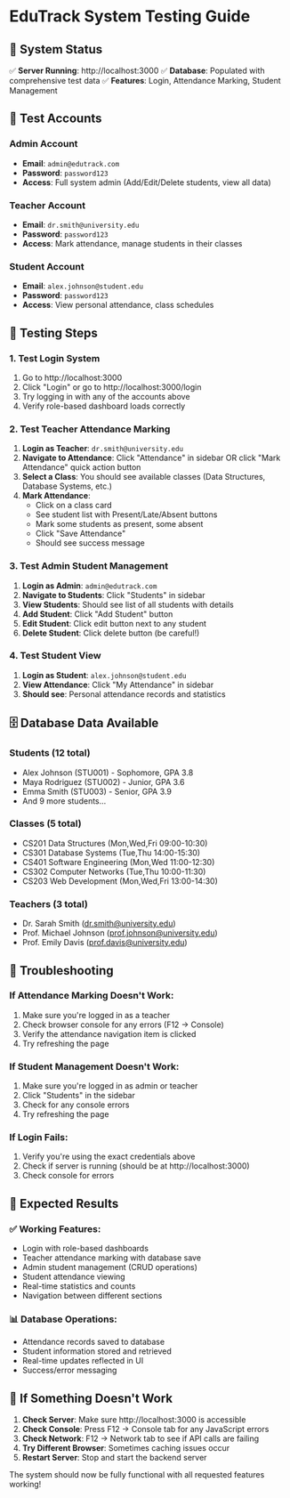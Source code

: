 # EduTrack System Testing Guide

## 🚀 System Status
✅ **Server Running**: http://localhost:3000
✅ **Database**: Populated with comprehensive test data
✅ **Features**: Login, Attendance Marking, Student Management

## 🔐 Test Accounts

### Admin Account
- **Email**: `admin@edutrack.com`
- **Password**: `password123`
- **Access**: Full system admin (Add/Edit/Delete students, view all data)

### Teacher Account
- **Email**: `dr.smith@university.edu`
- **Password**: `password123`
- **Access**: Mark attendance, manage students in their classes

### Student Account
- **Email**: `alex.johnson@student.edu`
- **Password**: `password123`
- **Access**: View personal attendance, class schedules

## 🧪 Testing Steps

### 1. Test Login System
1. Go to http://localhost:3000
2. Click "Login" or go to http://localhost:3000/login
3. Try logging in with any of the accounts above
4. Verify role-based dashboard loads correctly

### 2. Test Teacher Attendance Marking
1. **Login as Teacher**: `dr.smith@university.edu`
2. **Navigate to Attendance**: Click "Attendance" in sidebar OR click "Mark Attendance" quick action button
3. **Select a Class**: You should see available classes (Data Structures, Database Systems, etc.)
4. **Mark Attendance**: 
   - Click on a class card
   - See student list with Present/Late/Absent buttons
   - Mark some students as present, some absent
   - Click "Save Attendance"
   - Should see success message

### 3. Test Admin Student Management
1. **Login as Admin**: `admin@edutrack.com`
2. **Navigate to Students**: Click "Students" in sidebar
3. **View Students**: Should see list of all students with details
4. **Add Student**: Click "Add Student" button
5. **Edit Student**: Click edit button next to any student
6. **Delete Student**: Click delete button (be careful!)

### 4. Test Student View
1. **Login as Student**: `alex.johnson@student.edu`
2. **View Attendance**: Click "My Attendance" in sidebar
3. **Should see**: Personal attendance records and statistics

## 🗄️ Database Data Available

### Students (12 total)
- Alex Johnson (STU001) - Sophomore, GPA 3.8
- Maya Rodriguez (STU002) - Junior, GPA 3.6
- Emma Smith (STU003) - Senior, GPA 3.9
- And 9 more students...

### Classes (5 total)
- CS201 Data Structures (Mon,Wed,Fri 09:00-10:30)
- CS301 Database Systems (Tue,Thu 14:00-15:30)
- CS401 Software Engineering (Mon,Wed 11:00-12:30)
- CS302 Computer Networks (Tue,Thu 10:00-11:30)
- CS203 Web Development (Mon,Wed,Fri 13:00-14:30)

### Teachers (3 total)
- Dr. Sarah Smith (dr.smith@university.edu)
- Prof. Michael Johnson (prof.johnson@university.edu)
- Prof. Emily Davis (prof.davis@university.edu)

## 🔧 Troubleshooting

### If Attendance Marking Doesn't Work:
1. Make sure you're logged in as a teacher
2. Check browser console for any errors (F12 → Console)
3. Verify the attendance navigation item is clicked
4. Try refreshing the page

### If Student Management Doesn't Work:
1. Make sure you're logged in as admin or teacher
2. Click "Students" in the sidebar
3. Check for any console errors
4. Try refreshing the page

### If Login Fails:
1. Verify you're using the exact credentials above
2. Check if server is running (should be at http://localhost:3000)
3. Check console for errors

## 🎯 Expected Results

### ✅ Working Features:
- Login with role-based dashboards
- Teacher attendance marking with database save
- Admin student management (CRUD operations)
- Student attendance viewing
- Real-time statistics and counts
- Navigation between different sections

### 📊 Database Operations:
- Attendance records saved to database
- Student information stored and retrieved
- Real-time updates reflected in UI
- Success/error messaging

## 🚨 If Something Doesn't Work

1. **Check Server**: Make sure http://localhost:3000 is accessible
2. **Check Console**: Press F12 → Console tab for any JavaScript errors
3. **Check Network**: F12 → Network tab to see if API calls are failing
4. **Try Different Browser**: Sometimes caching issues occur
5. **Restart Server**: Stop and start the backend server

The system should now be fully functional with all requested features working!